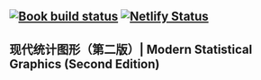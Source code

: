 [![Book build status](https://github.com/XiangyunHuang/msg/workflows/bookdown/badge.svg?event=push)](https://github.com/XiangyunHuang/msg/actions?workflow=bookdown) [![Netlify Status](https://api.netlify.com/api/v1/badges/3f06ae88-de6c-41cd-b23a-b088ff0cd937/deploy-status)](https://app.netlify.com/sites/msg2nd/deploys)
---

## 现代统计图形（第二版）| Modern Statistical Graphics (Second Edition)
